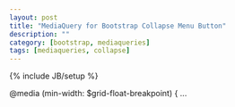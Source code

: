 ```yaml
---
layout: post
title: "MediaQuery for Bootstrap Collapse Menu Button"
description: ""
category: [bootstrap, mediaqueries]
tags: [mediaqueries, collapse]
---
```

{% include JB/setup %}

    
@media (min-width: $grid-float-breakpoint) {
...